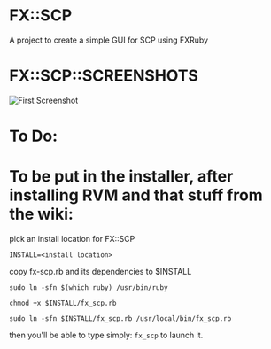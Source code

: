 # FX::SCP
A project to create a simple GUI for SCP using FXRuby

# FX::SCP::SCREENSHOTS

![First Screenshot](https://raw.githubusercontent.com/tayjaybabee/fx_scp/master/images/ss-1.png?token=ApqZPivphzQDdjcanrxlhnuW-7UJiv6Pks5ccMCqwA%3D%3D)

# To Do:

# To be put in the installer, after installing RVM and that stuff from the wiki:

pick an install location for FX::SCP

  `INSTALL=<install location>`

copy fx-scp.rb and its dependencies to $INSTALL

`sudo ln -sfn $(which ruby) /usr/bin/ruby`

`chmod +x $INSTALL/fx_scp.rb`

`sudo ln -sfn $INSTALL/fx_scp.rb /usr/local/bin/fx_scp.rb`

then you'll be able to type simply: `fx_scp` to launch it.
